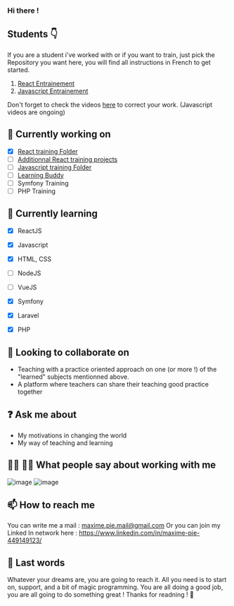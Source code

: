 ### Hi there !

## Students :point_down:

If you are a student i've worked with or if you want to train, just pick the Repository you want here, you will find all instructions in French to get started. 

1. [React Entrainement](https://github.com/MaximePie/react-entrainement)
2. [Javascript Entrainement](https://github.com/MaximePie/javascript-entrainement)

Don't forget to check the videos [here](https://www.youtube.com/playlist?list=PLxPhnioBp0U15Q3HOkrvgpU_e2aL3PAh3) to correct your work. 
(Javascript videos are ongoing)

## 🔭 Currently working on 

- [x] [React training Folder](https://github.com/MaximePie/react-entrainement)
- [ ] [Additionnal React training projects](https://github.com/MaximePie/react-entrainement)
- [ ] [Javascript training Folder](https://github.com/MaximePie/javascript-entrainement)
- [ ] [Learning Buddy](https://github.com/MaximePie/learningbuddy-front)
- [ ] Symfony Training
- [ ] PHP Training

## 🌱 Currently learning
- [x] ReactJS
- [x] Javascript
- [x] HTML, CSS
- [ ] NodeJS
- [ ] VueJS
- [x] Symfony
- [x] Laravel
- [x] PHP


## 👯 Looking to collaborate on 

- Teaching with a practice oriented approach on one (or more !) of the "learned" subjects mentionned above. 
- A platform where teachers can share their teaching good practice together


## :question: Ask me about 

- My motivations in changing the world 
- My way of teaching and learning 

## :running_woman: :running_man: What people say about working with me 

![image](https://user-images.githubusercontent.com/16031936/110300928-d01ad080-7ff7-11eb-941f-be45d478f4ed.png)
![image](https://user-images.githubusercontent.com/16031936/110301206-17a15c80-7ff8-11eb-8035-e7a24ecb68b4.png)


## 📫 How to reach me

You can write me a mail : maxime.pie.mail@gmail.com
Or you can join my Linked In network here : https://www.linkedin.com/in/maxime-pie-449149123/

## :dart: Last words

Whatever your dreams are, you are going to reach it. All you need is to start on, support, and a bit of magic programming. You are all doing a good job, you are all going to do something great ! Thanks for readning ! :pray:
